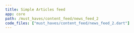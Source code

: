 ```yaml
---
title: Simple Articles feed
app: core
path: /must_haves/content_feed/news_feed_2
code_files: ["must_haves/content_feed/news_feed_2.dart"]
---
```

